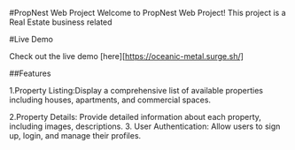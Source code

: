 #PropNest Web Project
Welcome to PropNest Web Project! This project is a Real Estate business related

#Live Demo

Check out the live demo [here][https://oceanic-metal.surge.sh/]

##Features

1.Property Listing:Display a comprehensive list of available properties including houses, apartments, and commercial spaces.

2.Property Details:
 Provide detailed information about each property, including images, descriptions.
 3. User Authentication: Allow users to sign up, login, and manage their profiles.

 